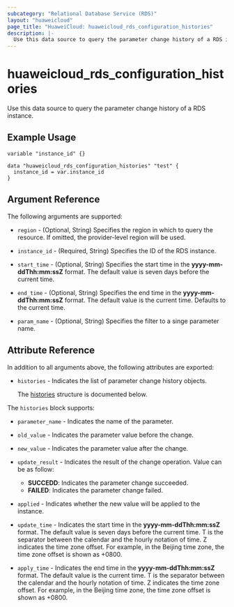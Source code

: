 ```yaml
---
subcategory: "Relational Database Service (RDS)"
layout: "huaweicloud"
page_title: "HuaweiCloud: huaweicloud_rds_configuration_histories"
description: |-
  Use this data source to query the parameter change history of a RDS instance.
---
```


# huaweicloud_rds_configuration_histories

Use this data source to query the parameter change history of a RDS instance.

## Example Usage

```hcl
variable "instance_id" {}

data "huaweicloud_rds_configuration_histories" "test" {
  instance_id = var.instance_id
}
```

## Argument Reference

The following arguments are supported:

* `region` - (Optional, String) Specifies the region in which to query the resource.
  If omitted, the provider-level region will be used.

* `instance_id` - (Required, String) Specifies the ID of the RDS instance.

* `start_time` - (Optional, String) Specifies the start time in the **yyyy-mm-ddThh:mm:ssZ** format. 
  The default value is seven days before the current time.

* `end_time` - (Optional, String) Specifies the end time in the **yyyy-mm-ddThh:mm:ssZ** format. 
  The default value is the current time.
  Defaults to the current time.

* `param_name` - (Optional, String) Specifies the filter to a singe parameter name.

## Attribute Reference

In addition to all arguments above, the following attributes are exported:

* `histories` - Indicates the list of parameter change history objects.

  The [histories](#histories_struct) structure is documented below.

<a name="histories_struct"></a>
The `histories` block supports:

* `parameter_name` - Indicates the name of the parameter.

* `old_value` - Indicates the parameter value before the change.

* `new_value` - Indicates the parameter value after the change.

* `update_result` - Indicates the result of the change operation.
  Value can be as follow:
  + **SUCCEDD**: Indicates the parameter change succeeded.
  + **FAILED**: Indicates the parameter change failed.

* `applied` - Indicates whether the new value will be applied to the instance.

* `update_time` - Indicates the start time in the **yyyy-mm-ddThh:mm:ssZ** format. The default value 
  is seven days before the current time. T is the separator between the calendar and the hourly 
  notation of time. Z indicates the time zone offset. For example, in the Beijing time zone, the 
  time zone offset is shown as +0800.

* `apply_time` - Indicates the end time in the **yyyy-mm-ddThh:mm:ssZ** format. The default value 
  is the current time. T is the separator between the calendar and the hourly notation of time. 
  Z indicates the time zone offset. For example, in the Beijing time zone, the time zone offset is 
  shown as +0800.
